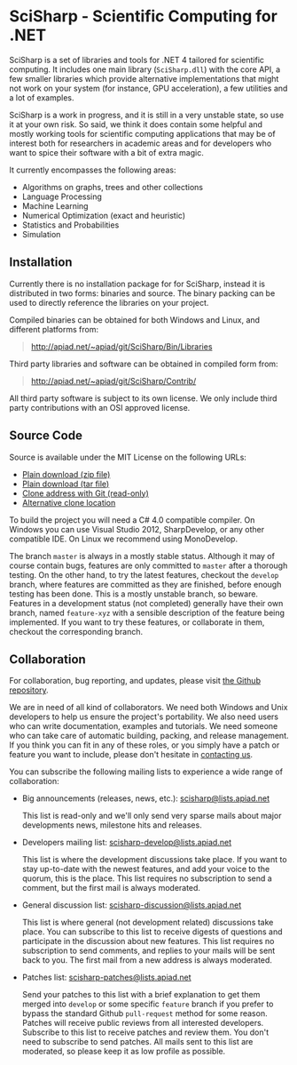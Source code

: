 SciSharp - Scientific Computing for .NET
========================================

SciSharp is a set of libraries and tools for .NET 4 tailored for
scientific computing. It includes one main library (`SciSharp.dll`)
with the core API, a few smaller libraries which provide alternative
implementations that might not work on your system (for instance,
GPU acceleration), a few utilities and a lot of examples.

SciSharp is a work in progress, and it is still in a very unstable
state, so use it at your own risk. So said, we think it does
contain some helpful and mostly working tools for scientific 
computing applications that may be of interest both for researchers
in academic areas and for developers who want to spice their software
with a bit of extra magic.

It currently encompasses the following areas:

 * Algorithms on graphs, trees and other collections
 * Language Processing
 * Machine Learning
 * Numerical Optimization (exact and heuristic) 
 * Statistics and Probabilities
 * Simulation


Installation
------------

Currently there is no installation package for for SciSharp,
instead it is distributed in two forms: binaries and source.
The binary packing can be used to directly reference the
libraries on your project. 

Compiled binaries can be obtained for both Windows and Linux,
and different platforms from:

> <http://apiad.net/~apiad/git/SciSharp/Bin/Libraries> 

Third party libraries and software can be obtained in compiled form from:

> <http://apiad.net/~apiad/git/SciSharp/Contrib/>

All third party software is subject to its own license.
We only include third party contributions with an OSI approved
license.

			   
Source Code
-----------

Source is available under the MIT License on the following URLs:

* [Plain download (zip file)](https://github.com/AlejandroPiad/SciSharp/zipball/master.zip)
* [Plain download (tar file)](https://github.com/AlejandroPiad/SciSharp/tarball/master.tar.gz)
* [Clone address with Git (read-only)](https://github.com/AlejandroPiad/SciSharp.git)
* [Alternative clone location](http://apiad.net/~apiad/git/SciSharp/)

To build the project you will need a C# 4.0 compatible
compiler. On Windows you can use Visual Studio 2012,
SharpDevelop, or any other compatible IDE.
On Linux we recommend using MonoDevelop.

The branch `master` is always in a mostly stable status.
Although it may of course contain bugs, features are only
committed to `master` after a thorough testing. On the
other hand, to try the latest features, checkout the
`develop` branch, where features are committed as they are
finished, before enough testing has been done. This is a 
mostly unstable branch, so beware. Features in a development
status (not completed) generally have their own branch,
named `feature-xyz` with a sensible description of
the feature being implemented. If you want to try
these features, or collaborate in them, checkout the
corresponding branch.

	
Collaboration
-------------
	
For collaboration, bug reporting, and updates, please visit 
[the Github repository](https://github.com/AlejandroPiad/SciSharp/).

We are in need of all kind of collaborators. We need both Windows
and Unix developers to help us ensure the project's portability. We
also need users who can write documentation, examples and tutorials.
We need someone who can take care of automatic building, packing,
and release management. If you think you can fit in any of these roles,
or you simply have a patch or feature you want to include, please
don't hesitate in [contacting us](scisharp@apiad.net).

You can subscribe the following mailing lists to experience
a wide range of collaboration:

* Big announcements (releases, news, etc.):
[scisharp@lists.apiad.net](mailto:scisharp-subscribe@lists.apiad.net)

    This list is read-only and we'll only send very sparse mails
about major developments news, milestone hits and releases.

* Developers mailing list:
[scisharp-develop@lists.apiad.net](mailto:scisharp-develop-subscribe@lists.apiad.net)

    This list is where the development discussions take place.
If you want to stay up-to-date with the newest features,
and add your voice to the quorum, this is the place. This 
list requires no subscription to send a comment, but
the first mail is always moderated.

* General discussion list:
[scisharp-discussion@lists.apiad.net](mailto:scisharp-discussion-subscribe@lists.apiad.net)

    This list is where general (not development related) 
discussions take place. You can subscribe to this list to receive 
digests of questions and participate in the discussion about new
features. This list requires no subscription to send comments,
and replies to your mails will be sent back to you. The first mail
from a new address is always moderated.

* Patches list:
[scisharp-patches@lists.apiad.net](mailto:scisharp-patches@lists.apiad.net)

    Send your patches to this list with a brief explanation
to get them merged into `develop` or some specific `feature` branch
if you prefer to bypass the standard Github `pull-request` method
for some reason. Patches will receive public reviews from all
interested developers. Subscribe to this list to receive patches and
review them. You don't need to subscribe to send patches. 
All mails sent to this list are moderated, so please keep it as
low profile as possible.